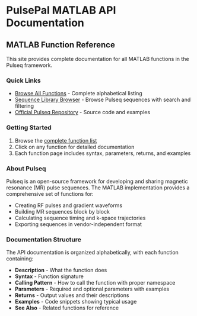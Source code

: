 # PulsePal MATLAB API Documentation

## MATLAB Function Reference

This site provides complete documentation for all MATLAB functions in the Pulseq framework.

### Quick Links

- [Browse All Functions](matlab_api/index.md) - Complete alphabetical listing
- [Sequence Library Browser](./sequences-standalone.html) - Browse Pulseq sequences with search and filtering
- [Official Pulseq Repository](https://github.com/pulseq/pulseq) - Source code and examples

### Getting Started

1. Browse the [complete function list](matlab_api/index.md)
2. Click on any function for detailed documentation
3. Each function page includes syntax, parameters, returns, and examples

### About Pulseq

Pulseq is an open-source framework for developing and sharing magnetic resonance (MR) pulse sequences. The MATLAB implementation provides a comprehensive set of functions for:

- Creating RF pulses and gradient waveforms
- Building MR sequences block by block
- Calculating sequence timing and k-space trajectories
- Exporting sequences in vendor-independent format

### Documentation Structure

The API documentation is organized alphabetically, with each function containing:
- **Description** - What the function does
- **Syntax** - Function signature
- **Calling Pattern** - How to call the function with proper namespace
- **Parameters** - Required and optional parameters with examples
- **Returns** - Output values and their descriptions
- **Examples** - Code snippets showing typical usage
- **See Also** - Related functions for reference
